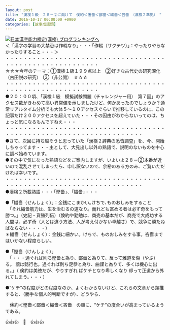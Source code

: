 ```yaml
---
layout: post
title: "漢検１級　２８－②に向けて　倹約＜慳嗇＜鄙嗇＜繊嗇＜吝嗇　（漢検２準拠）　"
date: 2016-10-17 00:00:00 +0900
categories: [故事成語類]
---
```


[![](/syuusyuu9701/assets/images/漢検１級-２８－②に向けて-倹約＜慳嗇＜鄙嗇＜繊嗇＜吝嗇-（漢検２準拠）--br_c_3028_1.gif)](http://blog.with2.net/link.php?1659096:3028 "日本漢字能力検定(漢検) ブログランキングへ")[日本漢字能力検定(漢検) ブログランキングへ](http://blog.with2.net/link.php?1659096:3028)  
＜「漢字の学習の大禁忌は作輟なり」・・・「作輟（サクテツ）」：やったりやらなかったりすること・・・＞  
・・・・・・・・・・・・・・・・・・・・・・・・・・・・・・・・・・・・・・・・・・・・・・・・・・・・・・・・・  
☆☆☆今年のテーマ：①漢検１級１９９点以上　②好きな古代史の研究深化（古田説の研究）　③（非公開）　☆☆☆　　  
・・・・・・・・・・・・・・・・・・・・・・・・・・・・・・・・・・・・・・・・・・・・・・・・・・・・・・・・・  
●２０：００頃、「漢検１級　模擬試験問題（チャレンジャー用）　第７回」のアクセス数がきわめて高い異常値を示しましたけど、何かあったのでしょうか？通常リアルタイム分析でも大体５～１０アクセスぐらいで推移しているのに、この記事だけ２００アクセスを超えていた・・・その因由がわからないってのは、ちょっと気になるもんですねえ・・・  
・・・・・・・・・・・・・・・・・・・・・・・・・・・・・・・・・・・・・・・・・・・・・・・・・・・・・・・・・・・・・・・・・・・  
●さて、次回に持ち越そうと思っていた「漢検２辞典の悉皆調査」を、今、開始しちゃってます・・・主として、大見出し以外の熟語で、説明のないものを中心に調べ始めています。  
●その中で気になった熟語などをご案内しますが、いよいよ２８－②本番が近いので混乱させてしまったら、申し訳ないので、余裕のある方のみ、ご覧いただければ幸いです。  
・・・・・・・・・・・・・・・・・・・・・・・・・・・・・・・・・・・・・・・・・・・・・・・・・・・・・・・・・・・・・・・・・・・  
●漢検２所載熟語・・・「慳嗇」、「繊嗇」・・・  
  
●「繊嗇（せんしょく）」：金銭にこまかい｡けちで､ものおしみをすること  
　「それ繊嗇筋力は、生を治むるの道なり。而れども富める者は必ず奇をもって勝つ。」（史記・貨殖列伝）（倹約や勤勉は、商売の基本だが、商売で大成功する人間は、必ず奇（人とは違う方法、人が考え付かない卓越さ）で、競争に勝たねばならない・・・・）  
＊繊嗇（せんしょく）：金銭に細かい。けちで、ものおしみをする事。吝嗇まではいかない程度らしい。  
  
●「慳嗇（けんしょく）」  
　「・・・過ぐれば則ち慳嗇と為り、鄙嗇と為りて、反って雅道を傷（やぶ）る。 譲は懿行也。過ぐれば則ち足恭と為り、曲謹と為りて、多くは機心に出る。」（ 倹約は美徳だが、やりすぎれ ばケチとなり卑しくなり 却って正道から外れてしまう。・・・）  
  
●“ケチ”の程度がどの程度なのか、よくわからないけど、これらの文章から類推すると、（勝手な個人的判断ですが）、どうやら、  
  
　倹約＜慳嗇＜鄙嗇＜繊嗇＜吝嗇　の順に、“ケチ”の度合いが高まっているようである。  
  
👍👍👍　🐒　👍👍👍  
